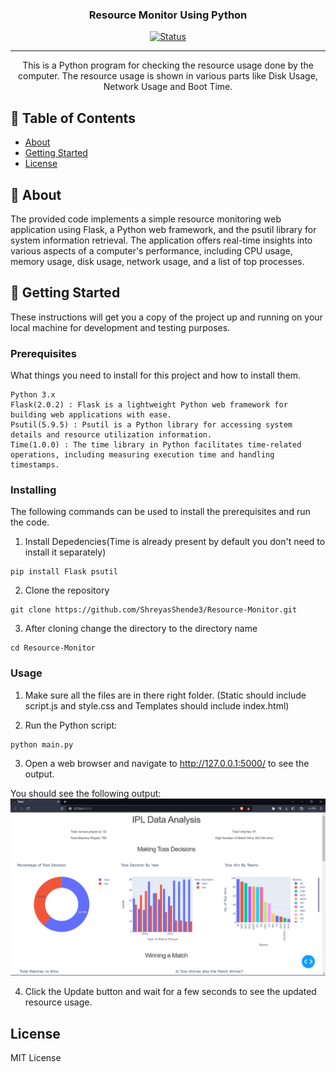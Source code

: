 <h3 align="center">Resource Monitor Using Python</h3>

<div align="center">

  [![Status](https://img.shields.io/badge/status-active-success.svg)]() 
</div>

---

<p align="center"> This is a Python program for checking the resource usage done by the computer. The resource usage is shown in various parts like Disk Usage, Network Usage and Boot Time.
    <br> 
</p>

## 📝 Table of Contents
- [About](#about)
- [Getting Started](#getting_started)
- [License](#license)

## 🧐 About <a name = "about"></a>
 The provided code implements a simple resource monitoring web application using Flask, a Python web framework, and the psutil library for system information retrieval. The application offers real-time insights into various aspects of a computer's performance, including CPU usage, memory usage, disk usage, network usage, and a list of top processes.

## 🏁 Getting Started <a name = "getting_started"></a>
These instructions will get you a copy of the project up and running on your local machine for development and testing purposes. 
### Prerequisites
What things you need to install for this project and how to install them.

```
Python 3.x
Flask(2.0.2) : Flask is a lightweight Python web framework for building web applications with ease.
Psutil(5.9.5) : Psutil is a Python library for accessing system details and resource utilization information.
Time(1.0.0) : The time library in Python facilitates time-related operations, including measuring execution time and handling timestamps.
```

### Installing
The following commands can be used to install the prerequisites and run the code.

1) Install Depedencies(Time is already present by default you don't need to install it separately)

````
pip install Flask psutil
````
2) Clone the repository

````
git clone https://github.com/ShreyasShende3/Resource-Monitor.git
````
3) After cloning change the directory to the directory name

````
cd Resource-Monitor
````
### Usage
1) Make sure all the files are in there right folder. (Static should include script.js and style.css and Templates should include index.html)

2) Run the Python script:

```
python main.py
```
3) Open a web browser and navigate to http://127.0.0.1:5000/ to see the output.

You should see the following output:
![Output](https://github.com/ShreyasShende3/IPL-Analysis/blob/main/Screenshot%20(7).png)

4) Click the Update button and wait for a few seconds to see the updated resource usage.

## License <a name = "license"></a>
MIT License
